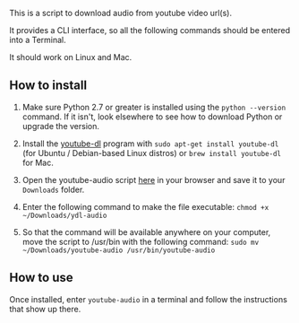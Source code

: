 This is a script to download audio from youtube video url(s).

It provides a CLI interface, so all the following commands should be entered into a Terminal.

It should work on Linux and Mac.

## How to install

1. Make sure Python 2.7 or greater is installed using the `python --version` command. If it isn't, look elsewhere to see how to download Python or upgrade the version.

2. Install the [youtube-dl](https://rg3.github.io/youtube-dl/) program with `sudo apt-get install youtube-dl` (for Ubuntu / Debian-based Linux distros) or `brew install youtube-dl` for Mac. 

3. Open the youtube-audio script [here](https://raw.githubusercontent.com/MaxPleaner/youtube-audio-downloader/master/youtube-audio) in your browser and save it to your `Downloads` folder.

4. Enter the following command to make the file executable: `chmod +x ~/Downloads/ydl-audio`

5. So that the command will be available anywhere on your computer, move the script to /usr/bin with the following command: `sudo mv ~/Downloads/youtube-audio /usr/bin/youtube-audio`

## How to use

Once installed, enter `youtube-audio` in a terminal and follow the instructions that show up there. 